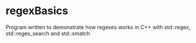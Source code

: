 # regexBasics
Program written to demonstrate how regexes works in C++ with std::regex, std::regex_search and std::smatch
